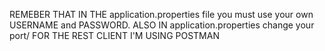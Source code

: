 REMEBER THAT IN THE application.properties file you must use your own USERNAME and PASSWORD.
ALSO IN application.properties change your port/ 
FOR THE REST CLIENT I'M USING POSTMAN
